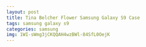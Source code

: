 ```yaml
---
layout: post
title: Tina Belcher Flower Samsung Galaxy S9 Case
tags: samsung galaxy s9
categories: samsung
img: 1WI-sWmg3jCKQQAH4wzBWl-84SfL0OejK
---
```


